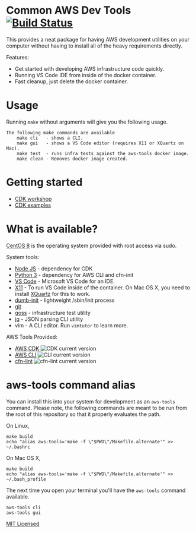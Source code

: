 # Common AWS Dev Tools [![Build Status][build-status]][build-url]

This provides a neat package for having AWS development utilities on your
computer without having to install all of the heavy requirements directly.

Features:

* Get started with developing AWS infrastructure code quickly.
* Running VS Code IDE from inside of the docker container.
* Fast cleanup, just delete the docker container.

# Usage

Running `make` without arguments will give you the following usage.

```
The following make commands are available
    make cli   - shows a CLI.
    make gui   - shows a VS Code editor (requires X11 or XQuartz on Mac).
    make test  - runs infra tests against the aws-tools docker image.
    make clean - Removes docker image created.
```

# Getting started

* [CDK workshop](https://cdkworkshop.com/30-python/20-create-project/100-cdk-init.html)
* [CDK examples](https://github.com/aws-samples/aws-cdk-examples)

# What is available?

[CentOS 8][cent] is the operating system provided with root access via sudo.

System tools:

* [Node JS][js] - dependency for CDK
* [Python 3][py] - dependency for AWS CLI and cfn-init
* [VS Code][code] - Microsoft VS Code for an IDE.
* [X11][X] - To run VS Code inside of the container.  On Mac OS X, you need to
  install [XQuartz][XQ] for this to work.
* [dumb-init][Yelp] - lightweight /sbin/init process
* [git][git]
* [goss][goss] - infrastructure test utility
* [jq][jq] - JSON parsing CLI utility
* vim - A CLI editor.  Run `vimtutor` to learn more.

AWS Tools Provided:

* [AWS CDK][cdk] ![CDK current version](https://img.shields.io/node/v/aws-cdk?label=aws-cdk)
* [AWS CLI][cli] ![CLI current version](https://img.shields.io/pypi/v/awscli?label=awscli)
* [cfn-lint][lint] ![cfn-lint current version](https://img.shields.io/pypi/v/cfn-lint?label=cfn-lint)

# aws-tools command alias

You can install this into your system for development as an `aws-tools` command.
Please note, the following commands are meant to be run from the root of this
repository so that it properly evaluates the path.

On Linux,

    make build
    echo "alias aws-tools='make -f \"$PWD\"/Makefile.alternate'" >> ~/.bashrc

On Mac OS X,

    make build
    echo "alias aws-tools='make -f \"$PWD\"/Makefile.alternate'" >> ~/.bash_profile

The next time you open your terminal you'll have the `aws-tools` command
available.

    aws-tools cli
    aws-tools gui

[MIT Licensed](LICENSE.txt)

[XQ]: https://www.xquartz.org/
[X]: https://www.x.org/
[Yelp]: https://github.com/Yelp/dumb-init
[build-status]: https://travis-ci.com/samrocketman/docker-aws-tools.svg?branch=master
[build-url]: https://travis-ci.com/samrocketman/docker-aws-tools
[cdk]: https://aws.amazon.com/cdk/
[cent]: https://www.centos.org/about/
[cli]: https://aws.amazon.com/cli/
[code]: https://code.visualstudio.com/
[git]: https://git-scm.com/
[goss]: https://github.com/aelsabbahy/goss
[jq]: https://stedolan.github.io/jq/
[js]: https://nodejs.org/
[lint]: https://github.com/aws-cloudformation/cfn-python-lint
[py]: https://www.python.org/

